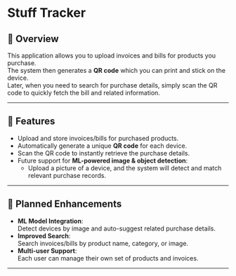 # Stuff Tracker

## 📖 Overview
This application allows you to upload invoices and bills for products you purchase.  
The system then generates a **QR code** which you can print and stick on the device.  
Later, when you need to search for purchase details, simply scan the QR code to quickly fetch the bill and related information.

---

## 🚀 Features
- Upload and store invoices/bills for purchased products.
- Automatically generate a unique **QR code** for each device.
- Scan the QR code to instantly retrieve the purchase details.
- Future support for **ML-powered image & object detection**:
  - Upload a picture of a device, and the system will detect and match relevant purchase records.

---

## 🔮 Planned Enhancements
- **ML Model Integration**:  
  Detect devices by image and auto-suggest related purchase details.
- **Improved Search**:  
  Search invoices/bills by product name, category, or image.
- **Multi-user Support**:  
  Each user can manage their own set of products and invoices.

---